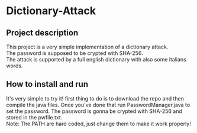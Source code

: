 # Dictionary-Attack
## Project description
This project is a very simple implementation of a dictionary attack.  
The password is supposed to be crypted with SHA-256.  
The attack is supported by a full english dictionary with also some italians words.
## How to install and run
It's very simple to try it! first thing to do is to download the repo and then compile the java files.
Once you've done that run PasswordManager.java to set the password. The password is gonna be crypted with SHA-256 and stored in the pwfile.txt.  
    Note: The PATH are hard coded, just change them to make it work properly!
